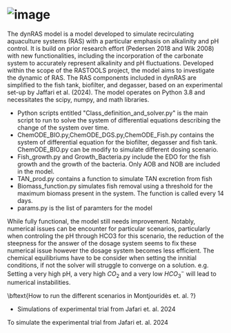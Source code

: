 # ![image](https://github.com/Marizauto/dynRAS/assets/128140640/5b76d9d7-d748-4974-bbe4-4270cd8e15a6)



The dynRAS model is a model developed to simulate recirculating aquaculture systems (RAS) with a particular emphasis on alkalinity and pH control. It is build on prior research effort (Pedersen 2018 and Wik 2008) with new functionalities, including the incorporation of the carbonate system to accurately represent alkalinity and pH fluctuations. Developed within the scope of the RASTOOLS project, the model aims to investigate the dynamic of RAS. The RAS components included in dynRAS are simplified to the fish tank, biofilter, and degasser, based on an experimental set-up by Jaffari et al. (2024). The model operates on Python 3.8 and necessitates the scipy, numpy, and math libraries.

* Python scripts entitled "Class_definition_and_solver.py" is the main script to run to solve the system of differential equations describing the change of the system over time. 
* ChemODE_BIO.py,ChemODE_DGS.py,ChemODE_Fish.py contains the system of differential equation for the biofilter, degasser and fish tank. ChemODE_BIO.py can be modify to simulate different dosing scenario.
* Fish_growth.py and Growth_Bacteria.py include the EDO for the fish growth and the growth of the bacteria. Only AOB and NOB are included in the model.
* TAN_prod.py contains a function to simulate TAN excretion from fish
* Biomass_function.py simulates fish removal using a threshold for the maximum biomass present in the system. The function is called every 14 days.
* params.py is the list of paramters for the model

While fully functional, the model still needs improvement. Notably, numerical issues can be encounter for particular scenarios, particularly when controling the pH through HCO3 for this scenario, the reduction of the steepness for the answer of the dosage system seems to fix these numerical issue however the dosage system becomes less efficient. The chemical equilibriums have to be consider when setting the innitial conditions, if not the solver will struggle to converge on a solution. e.g. Setting a very high pH, a very high $CO_2$ and a very low $HCO_3^-$ will lead to numerical instabilities.

\bftext{How to run the different scenarios in Montjouridès et. al.  ?}

* Simulations of experimental trial from Jafari et. al. 2024

To simulate the experimental trial from Jafari et. al. 2024
